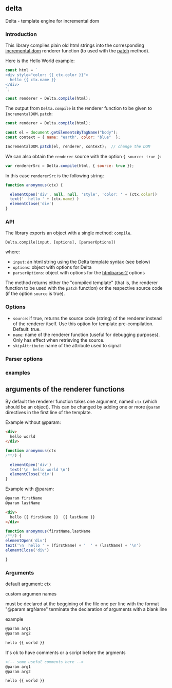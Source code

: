 ## delta

Delta - template engine for incremental dom

### Introduction 

This library compiles plain old html strings into the corresponding [incremental dom](http://google.github.io/incremental-dom/) renderer function (to used with the [patch](http://google.github.io/incremental-dom/#api/patch) method). 

Here is the Hello World example:

```js
const html = `
<div style="color: {{ ctx.color }}">
  hello {{ ctx.name }}
</div>
`;

const renderer = Delta.compile(html);
```

The output from `Delta.compile` is the renderer function to be given to `IncrementalDOM.patch`:
```js
const renderer = Delta.compile(html);

const el = document.getElementsByTagName("body");
const context = { name: "earth", color: "blue"  };

IncrementalDOM.patch(el, renderer, context);  // change the DOM
```

We can also obtain the `renderer` source with the option `{ source: true }`:
```js
var rendererSrc = Delta.compile(html, { source: true });
```

In this case `rendererSrc` is the following string:
```js
function anonymous(ctx) {

  elementOpen('div', null, null, 'style', 'color: ' + (ctx.color))
  text('  hello ' + (ctx.name) )
  elementClose('div')
}
```


### API

The library exports an object with a single method: `compile`.
```
Delta.compile(input, [options], [parserOptions])
```
where:
- `input`: an html string using the Delta template syntax (see below)
- `options`: object with options for Delta
- `parserOptions`: object with options for the [htmlparser2](https://github.com/fb55/htmlparser2) options

The method returns either the "compiled template" (that is, the renderer function to be used with the `patch` function) or the respective source code (if the option `source` is true).

### Options

- `source`: if true, returns the source code (string) of the renderer instead of the renderer itself. Use this option for template pre-compilation. Default: true.
- `name`: name of the renderer function (useful for debugging purposes). Only has effect when retrieving the source.
- `skipAttribute`: name of the attribute used to signal 


### Parser options


### examples





## arguments of the renderer functions

By default the renderer function takes one argument, named `ctx` (which should be an object). This can be changed by adding one or more `@param` directives in the first line of the template.

Example without @param:

```html
<div>
  hello world 
</div>
```

```js
function anonymous(ctx
/**/) {

  elementOpen('div')
  text('\n  hello world \n')
  elementClose('div')
}
```


Example with @param:


```html
@param firstName
@param lastName

<div>
  hello {{ firstName }}  {{ lastName }}
</div>
```

```js
function anonymous(firstName,lastName
/**/) {
elementOpen('div')
text('\n  hello ' + (firstName) + '  ' + (lastName) + '\n')
elementClose('div')

}
```

### Arguments

default argument: ctx

custom argumen names

must be declared at the beggining of the file
one per line with the format "@param argName"
terminate the declaration of arguments with a blank line

example

```html
@param arg1
@param arg2

hello {{ world }}
```

It's ok to have comments or a script before the argments
```html
<!-- some useful comments here -->
@param arg1
@param arg2

hello {{ world }}
```


